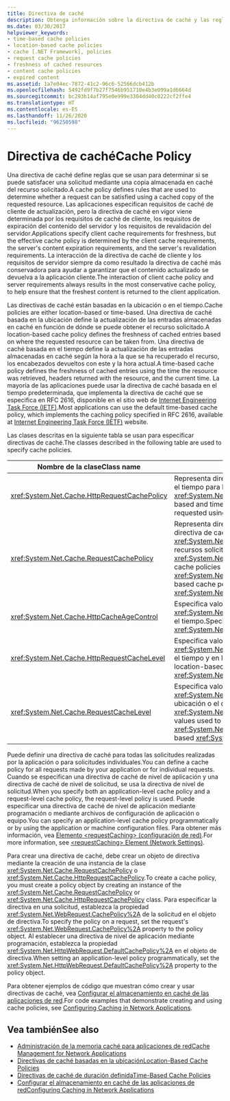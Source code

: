 ```yaml
---
title: Directiva de caché
description: Obtenga información sobre la directiva de caché y las reglas que determinan si se puede satisfacer una solicitud mediante una copia almacenada en caché del recurso solicitado.
ms.date: 03/30/2017
helpviewer_keywords:
- time-based cache policies
- location-based cache policies
- cache [.NET Framework], policies
- request cache policies
- freshness of cached resources
- content cache policies
- expired content
ms.assetid: 1a7e04ec-7872-41c2-96c6-52566dcb412b
ms.openlocfilehash: 5492fd9f7b27f7546b951710e4b3e099a1d6664d
ms.sourcegitcommit: bc293b14af795e0e999e3304dd40c0222cf2ffe4
ms.translationtype: HT
ms.contentlocale: es-ES
ms.lasthandoff: 11/26/2020
ms.locfileid: "96250598"
---
```

# <a name="cache-policy"></a><span data-ttu-id="44205-103">Directiva de caché</span><span class="sxs-lookup"><span data-stu-id="44205-103">Cache Policy</span></span>

<span data-ttu-id="44205-104">Una directiva de caché define reglas que se usan para determinar si se puede satisfacer una solicitud mediante una copia almacenada en caché del recurso solicitado.</span><span class="sxs-lookup"><span data-stu-id="44205-104">A cache policy defines rules that are used to determine whether a request can be satisfied using a cached copy of the requested resource.</span></span> <span data-ttu-id="44205-105">Las aplicaciones especifican requisitos de caché de cliente de actualización, pero la directiva de caché en vigor viene determinada por los requisitos de caché de cliente, los requisitos de expiración del contenido del servidor y los requisitos de revalidación del servidor.</span><span class="sxs-lookup"><span data-stu-id="44205-105">Applications specify client cache requirements for freshness, but the effective cache policy is determined by the client cache requirements, the server's content expiration requirements, and the server's revalidation requirements.</span></span> <span data-ttu-id="44205-106">La interacción de la directiva de caché de cliente y los requisitos de servidor siempre da como resultado la directiva de caché más conservadora para ayudar a garantizar que el contenido actualizado se devuelva a la aplicación cliente.</span><span class="sxs-lookup"><span data-stu-id="44205-106">The interaction of client cache policy and server requirements always results in the most conservative cache policy, to help ensure that the freshest content is returned to the client application.</span></span>  
  
 <span data-ttu-id="44205-107">Las directivas de caché están basadas en la ubicación o en el tiempo.</span><span class="sxs-lookup"><span data-stu-id="44205-107">Cache policies are either location-based or time-based.</span></span> <span data-ttu-id="44205-108">Una directiva de caché basada en la ubicación define la actualización de las entradas almacenadas en caché en función de dónde se puede obtener el recurso solicitado.</span><span class="sxs-lookup"><span data-stu-id="44205-108">A location-based cache policy defines the freshness of cached entries based on where the requested resource can be taken from.</span></span> <span data-ttu-id="44205-109">Una directiva de caché basada en el tiempo define la actualización de las entradas almacenadas en caché según la hora a la que se ha recuperado el recurso, los encabezados devueltos con este y la hora actual.</span><span class="sxs-lookup"><span data-stu-id="44205-109">A time-based cache policy defines the freshness of cached entries using the time the resource was retrieved, headers returned with the resource, and the current time.</span></span> <span data-ttu-id="44205-110">La mayoría de las aplicaciones puede usar la directiva de caché basada en el tiempo predeterminada, que implementa la directiva de caché que se especifica en RFC 2616, disponible en el sitio web de [Internet Engineering Task Force (IETF)](https://www.ietf.org/).</span><span class="sxs-lookup"><span data-stu-id="44205-110">Most applications can use the default time-based cache policy, which implements the caching policy specified in RFC 2616, available at [Internet Engineering Task Force (IETF)](https://www.ietf.org/) website.</span></span>  
  
 <span data-ttu-id="44205-111">Las clases descritas en la siguiente tabla se usan para especificar directivas de caché.</span><span class="sxs-lookup"><span data-stu-id="44205-111">The classes described in the following table are used to specify cache policies.</span></span>  
  
|<span data-ttu-id="44205-112">Nombre de la clase</span><span class="sxs-lookup"><span data-stu-id="44205-112">Class name</span></span>|<span data-ttu-id="44205-113">Descripción</span><span class="sxs-lookup"><span data-stu-id="44205-113">Description</span></span>|  
|----------------|-----------------|  
|<xref:System.Net.Cache.HttpRequestCachePolicy>|<span data-ttu-id="44205-114">Representa directivas de caché basadas en la ubicación y en el tiempo para los recursos solicitados mediante objetos <xref:System.Net.HttpWebRequest>.</span><span class="sxs-lookup"><span data-stu-id="44205-114">Represents location-based and time-based cache policies for resources requested using <xref:System.Net.HttpWebRequest> objects.</span></span>|  
|<xref:System.Net.Cache.RequestCachePolicy>|<span data-ttu-id="44205-115">Representa directivas de caché basadas en la ubicación o la directiva de caché basada en el tiempo <xref:System.Net.Cache.RequestCacheLevel.Default> para los recursos solicitados mediante objetos <xref:System.Net.WebRequest>.</span><span class="sxs-lookup"><span data-stu-id="44205-115">Represents location-based cache policies or the <xref:System.Net.Cache.RequestCacheLevel.Default> time-based cache policy for resources requested using <xref:System.Net.WebRequest> objects.</span></span>|  
|<xref:System.Net.Cache.HttpCacheAgeControl>|<span data-ttu-id="44205-116">Especifica valores usados para crear objetos <xref:System.Net.Cache.HttpRequestCachePolicy> basados en el tiempo.</span><span class="sxs-lookup"><span data-stu-id="44205-116">Specifies values used to create time-based <xref:System.Net.Cache.HttpRequestCachePolicy> objects.</span></span>|  
|<xref:System.Net.Cache.HttpRequestCacheLevel>|<span data-ttu-id="44205-117">Especifica valores usados para crear objetos <xref:System.Net.Cache.HttpRequestCachePolicy> basados en el tiempo y en la ubicación.</span><span class="sxs-lookup"><span data-stu-id="44205-117">Specifies values used to create location-based and time-based <xref:System.Net.Cache.HttpRequestCachePolicy> objects.</span></span>|  
|<xref:System.Net.Cache.RequestCacheLevel>|<span data-ttu-id="44205-118">Especifica valores usados para crear objetos <xref:System.Net.Cache.RequestCachePolicy> basados en la ubicación o el objeto basado en el tiempo <xref:System.Net.Cache.RequestCacheLevel.Default>.</span><span class="sxs-lookup"><span data-stu-id="44205-118">Specifies values used to create location-based or the <xref:System.Net.Cache.RequestCacheLevel.Default> time-based <xref:System.Net.Cache.RequestCachePolicy> objects.</span></span>|  
  
 <span data-ttu-id="44205-119">Puede definir una directiva de caché para todas las solicitudes realizadas por la aplicación o para solicitudes individuales.</span><span class="sxs-lookup"><span data-stu-id="44205-119">You can define a cache policy for all requests made by your application or for individual requests.</span></span> <span data-ttu-id="44205-120">Cuando se especifican una directiva de caché de nivel de aplicación y una directiva de caché de nivel de solicitud, se usa la directiva de nivel de solicitud.</span><span class="sxs-lookup"><span data-stu-id="44205-120">When you specify both an application-level cache policy and a request-level cache policy, the request-level policy is used.</span></span> <span data-ttu-id="44205-121">Puede especificar una directiva de caché de nivel de aplicación mediante programación o mediante archivos de configuración de aplicación o equipo.</span><span class="sxs-lookup"><span data-stu-id="44205-121">You can specify an application-level cache policy programmatically or by using the application or machine configuration files.</span></span> <span data-ttu-id="44205-122">Para obtener más información, vea [Elemento \<requestCaching> (configuración de red)](../configure-apps/file-schema/network/requestcaching-element-network-settings.md).</span><span class="sxs-lookup"><span data-stu-id="44205-122">For more information, see [\<requestCaching> Element (Network Settings)](../configure-apps/file-schema/network/requestcaching-element-network-settings.md).</span></span>  
  
 <span data-ttu-id="44205-123">Para crear una directiva de caché, debe crear un objeto de directiva mediante la creación de una instancia de la clase <xref:System.Net.Cache.RequestCachePolicy> o <xref:System.Net.Cache.HttpRequestCachePolicy>.</span><span class="sxs-lookup"><span data-stu-id="44205-123">To create a cache policy, you must create a policy object by creating an instance of the <xref:System.Net.Cache.RequestCachePolicy> or <xref:System.Net.Cache.HttpRequestCachePolicy> class.</span></span> <span data-ttu-id="44205-124">Para especificar la directiva en una solicitud, establezca la propiedad <xref:System.Net.WebRequest.CachePolicy%2A> de la solicitud en el objeto de directiva.</span><span class="sxs-lookup"><span data-stu-id="44205-124">To specify the policy on a request, set the request's <xref:System.Net.WebRequest.CachePolicy%2A> property to the policy object.</span></span> <span data-ttu-id="44205-125">Al establecer una directiva de nivel de aplicación mediante programación, establezca la propiedad <xref:System.Net.HttpWebRequest.DefaultCachePolicy%2A> en el objeto de directiva.</span><span class="sxs-lookup"><span data-stu-id="44205-125">When setting an application-level policy programmatically, set the <xref:System.Net.HttpWebRequest.DefaultCachePolicy%2A> property to the policy object.</span></span>  
  
 <span data-ttu-id="44205-126">Para obtener ejemplos de código que muestran cómo crear y usar directivas de caché, vea [Configurar el almacenamiento en caché de las aplicaciones de red](configuring-caching-in-network-applications.md).</span><span class="sxs-lookup"><span data-stu-id="44205-126">For code examples that demonstrate creating and using cache policies, see [Configuring Caching in Network Applications](configuring-caching-in-network-applications.md).</span></span>  
  
## <a name="see-also"></a><span data-ttu-id="44205-127">Vea también</span><span class="sxs-lookup"><span data-stu-id="44205-127">See also</span></span>

- [<span data-ttu-id="44205-128">Administración de la memoria caché para aplicaciones de red</span><span class="sxs-lookup"><span data-stu-id="44205-128">Cache Management for Network Applications</span></span>](cache-management-for-network-applications.md)
- [<span data-ttu-id="44205-129">Directivas de caché basadas en la ubicación</span><span class="sxs-lookup"><span data-stu-id="44205-129">Location-Based Cache Policies</span></span>](location-based-cache-policies.md)
- [<span data-ttu-id="44205-130">Directivas de caché de duración definida</span><span class="sxs-lookup"><span data-stu-id="44205-130">Time-Based Cache Policies</span></span>](time-based-cache-policies.md)
- [<span data-ttu-id="44205-131">Configurar el almacenamiento en caché de las aplicaciones de red</span><span class="sxs-lookup"><span data-stu-id="44205-131">Configuring Caching in Network Applications</span></span>](configuring-caching-in-network-applications.md)
